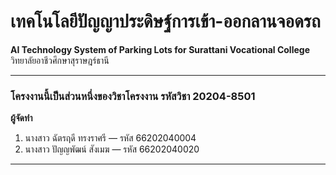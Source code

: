 # เทคโนโลยีปัญญาประดิษฐ์การเข้า-ออกลานจอดรถ  
**AI Technology System of Parking Lots for Surattani Vocational College**  
วิทยาลัยอาชีวศึกษาสุราษฎร์ธานี  

---

### โครงงานนี้เป็นส่วนหนึ่งของวิชาโครงงาน รหัสวิชา 20204-8501

**ผู้จัดทำ**  
1. นางสาว ฉัตรฤดี ทรงราศรี — รหัส 66202040004  
2. นางสาว ปัญญพัฒน์ สังเมฆ — รหัส 66202040020  

---
